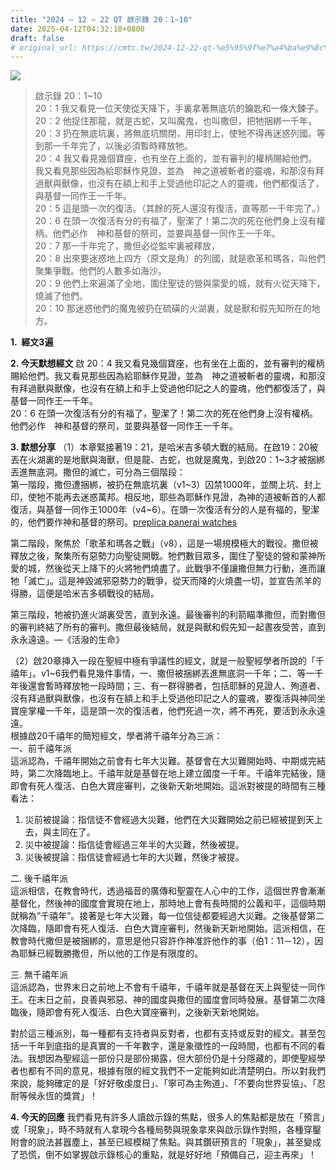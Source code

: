 ```yaml
---
title: "2024 – 12 – 22 QT 啟示錄 20：1~10"
date: 2025-04-12T04:32:18+0800
draft: false
# original_url: https://cmtc.tw/2024-12-22-qt-%e5%95%9f%e7%a4%ba%e9%8c%84-20%ef%bc%9a110
---
```


![](/images/qt.jpg)
> 啟示錄 20：1\~10  
> 20：1 我又看見一位天使從天降下，手裏拿著無底坑的鑰匙和一條大鍊子。  
> 20：2 他捉住那龍，就是古蛇，又叫魔鬼，也叫撒但，把牠捆綁一千年，  
> 20：3 扔在無底坑裏，將無底坑關閉，用印封上，使牠不得再迷惑列國。等到那一千年完了，以後必須暫時釋放牠。  
> 20：4 我又看見幾個寶座，也有坐在上面的，並有審判的權柄賜給他們。我又看見那些因為給耶穌作見證，並為　神之道被斬者的靈魂，和那沒有拜過獸與獸像，也沒有在額上和手上受過他印記之人的靈魂，他們都復活了，與基督一同作王一千年。  
> 20：5 這是頭一次的復活。（其餘的死人還沒有復活，直等那一千年完了。）  
> 20：6 在頭一次復活有分的有福了，聖潔了！第二次的死在他們身上沒有權柄。他們必作　神和基督的祭司，並要與基督一同作王一千年。  
> 20：7 那一千年完了，撒但必從監牢裏被釋放，  
> 20：8 出來要迷惑地上四方（原文是角）的列國，就是歌革和瑪各，叫他們聚集爭戰。他們的人數多如海沙。  
> 20：9 他們上來遍滿了全地，圍住聖徒的營與蒙愛的城，就有火從天降下，燒滅了他們。  
> 20：10 那迷惑他們的魔鬼被扔在硫磺的火湖裏，就是獸和假先知所在的地方。

**1.  經文3遍**

**2. 今天默想經文**
啟 20：4 我又看見幾個寶座，也有坐在上面的，並有審判的權柄賜給他們。我又看見那些因為給耶穌作見證，並為　神之道被斬者的靈魂，和那沒有拜過獸與獸像，也沒有在額上和手上受過他印記之人的靈魂，他們都復活了，與基督一同作王一千年。  
20：6 在頭一次復活有分的有福了，聖潔了！第二次的死在他們身上沒有權柄。他們必作　神和基督的祭司，並要與基督一同作王一千年。

**3. 默想分享**
（1）本章緊接著19：21，是哈米吉多頓大戰的結局。在啟19：20被丟在火湖裏的是地獸與海獸，但是龍、古蛇，也就是魔鬼，到啟20：1\~3才被捆綁丟進無底洞。撒但的滅亡，可分為三個階段：  
第一階段，撒但遭捆綁，被扔在無底坑裏（v1\~3）囚禁1000年，並關上坑、封上印，使牠不能再去迷惑萬邦。相反地，耶些為耶穌作見證，為神的道被斬首的人都復活，與基督一同作王1000年（v4\~6）。在頭一次復活有分的人是有福的，聖潔的，他們要作神和基督的祭司。[preplica panerai watches](https://www.paneraicopy.com/)

第二階段，聚焦於「歌革和瑪各之戰」（v8），這是一場規模極大的戰役。撒但被釋放之後，聚集所有惡勢力向聖徒開戰。牠們數目眾多，圍住了聖徒的營和蒙神所愛的城，然後從天上降下的火將牠們燒盡了。此戰爭不僅讓撒但無力行動，進而讓牠「滅亡」。這是神毀滅邪惡勢力的戰爭，從天而降的火燒盡一切，並宣告羔羊的得勝，這便是哈米吉多頓戰役的結局。

第三階段，牠被扔進火湖裏受苦，直到永遠。最後審判的利箭瞄準撒但，而對撒但的審判終結了所有的審判。撒但最後結局，就是與獸和假先知一起晝夜受苦，直到永永遠遠。—《活潑的生命》

（2）啟20章挿入一段在聖經中極有爭議性的經文，就是一般聖經學者所說的「千禧年」。v1\~6我們看見幾件事情，一、撒但被捆綁丟進無底洞一千年；二、等一千年後還會暫時釋放牠一段時間；三、有一群得勝者，包括耶穌的見證人、殉道者、沒有拜過獸與獸像，也沒有在額上和手上受過他印記之人的靈魂，要復活與神同坐寶座掌權一千年，這是頭一次的復活者，他們死過一次，將不再死，要活到永永遠遠。  
根據啟20千禧年的簡短經文，學者將千禧年分為三派：  
一、前千禧年派  
這派認為，千禧年開始之前會有七年大災難。基督會在大災難開始時、中期或完結時，第二次降臨地上。千禧年就是基督在地上建立國度一千年。千禧年完結後，隨即會有死人復活、白色大寶座審判，之後新天新地開始。這派對被提的時間有三種看法：  
1. 災前被提論：指信徒不會經過大災難，他們在大災難開始之前已經被提到天上去，與主同在了。  
2. 災中被提論：指信徒會經過三年半的大災難，然後被提。  
3. 災後被提論：指信徒會經過七年的大災難，然後才被提。

二. 後千禧年派  
這派相信，在教會時代，透過福音的廣傳和聖靈在人心中的工作，這個世界會漸漸基督化，然後神的國度會實現在地上，那時地上會有長時間的公義和平，這個時期就稱為”千禧年”。接著是七年大災難，每一位信徒都要經過大災難。之後基督第二次降臨，隨即會有死人復活、白色大寶座審判，然後新天新地開始。這派相信，在教會時代撒但是被捆綁的，意思是他只容許作神准許他作的事（伯1：11－12），因為耶穌已經戰勝撒但，所以他的工作是有限度的。

三. 無千禧年派  
這派認為，世界末日之前地上不會有千禧年，千禧年就是基督在天上與聖徒一同作王。在末日之前，良善與邪惡、神的國度與撒但的國度會同時發展。基督第二次降臨後，隨即會有死人復活、白色大寶座審判，之後新天新地開始。

對於這三種派別，每一種都有支持者與反對者，也都有支持或反對的經文。甚至包括一千年到底指的是真實的一千年數字，還是象徵性的一段時間，也都有不同的看法。我想因為聖經這一部份只是部份揭露，但大部份仍是十分隱藏的，即使聖經學者也都有不同的意見，根據有限的經文我們不一定能夠如此清楚明白。所以對我們來說，能夠確定的是「好好敬虔度日」、「寧可為主殉道」、「不要向世界妥協」、「忍耐等候永恆的獎賞」！

**4. 今天的回應**
我們看見有許多人讀啟示錄的焦點，很多人的焦點都是放在「預言」或「現象」，時不時就有人拿現今各種局勢與現象拿來與啟示錄作對照，各種穿鑿附會的說法甚囂塵上，甚至已經模糊了焦點。與其鑽研預言的「現象」，甚至變成了恐慌，倒不如掌握啟示錄核心的重點，就是好好地「預備自己，迎主再來」！
